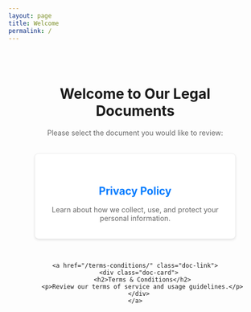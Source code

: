 ```yaml
---
layout: page
title: Welcome
permalink: /
---
```


<div class="welcome-container">
  <h1>Welcome to Our Legal Documents</h1>
  <p class="subtitle">Please select the document you would like to review:</p>
  
  <div class="document-links">
    <a href="/privacy-policy/" class="doc-link">
      <div class="doc-card">
        <h2>Privacy Policy</h2>
        <p>Learn about how we collect, use, and protect your personal information.</p>
      </div>
    </a>
    
    <a href="/terms-conditions/" class="doc-link">
      <div class="doc-card">
        <h2>Terms & Conditions</h2>
        <p>Review our terms of service and usage guidelines.</p>
      </div>
    </a>
  </div>
</div>

<style>
.welcome-container {
  max-width: 800px;
  margin: 0 auto;
  padding: 2rem;
  text-align: center;
}

.subtitle {
  color: #666;
  margin-bottom: 2rem;
}

.document-links {
  display: flex;
  justify-content: center;
  gap: 2rem;
  flex-wrap: wrap;
}

.doc-link {
  text-decoration: none;
  color: inherit;
  flex: 1;
  min-width: 300px;
  max-width: 400px;
}

.doc-card {
  background: white;
  border: 1px solid #eee;
  border-radius: 8px;
  padding: 2rem;
  transition: all 0.3s ease;
  box-shadow: 0 2px 4px rgba(0,0,0,0.1);
}

.doc-card:hover {
  transform: translateY(-5px);
  box-shadow: 0 4px 8px rgba(0,0,0,0.2);
}

.doc-card h2 {
  color: #007bff;
  margin-bottom: 1rem;
}

.doc-card p {
  color: #666;
  margin: 0;
}

@media (max-width: 600px) {
  .document-links {
    flex-direction: column;
    align-items: center;
  }
  
  .doc-link {
    width: 100%;
    max-width: none;
  }
}
</style> 